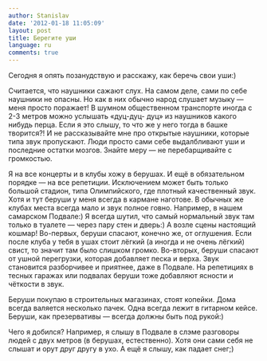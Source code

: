 ```yaml
---
author: Stanislav
date: '2012-01-18 11:05:09'
layout: post
title: Берегите уши
language: ru
comments: true
---
```


Сегодня я опять позанудствую и расскажу, как беречь свои уши:)

Считается, что наушники сажают слух. На самом деле, сами по себе наушники не
опасны. Но как в них обычно народ слушает музыку — меня просто поражает! В
шумном общественном транспорте иногда с 2-3 метров можно услышать «дуц-дуц-
дуц» из наушников какого нибудь перца. Если я это слышу, то что же у него
тогда в башке творится?! И не рассказывайте мне про открытые наушники, которые
типа звук пропускают. Люди просто сами себе выдалбливают уши и последние
остатки мозгов. Знайте меру — не перебарщивайте с громкостью.

Я на все концерты и в клубы хожу в берушах. И ещё в обязательном порядке — на
все репетиции. Исключением может быть только большой стадион, типа
Олимпийского, где плотный качественный звук. Хотя и тут беруши у меня всегда в
кармане наготове. В обычных же клубах места всегда мало и звук полное говно.
Например, в нашем самарском Подвале:) Я всегда шутил, что самый нормальный
звук там только в туалете — через пару стен и дверь:) А возле сцены настоящий
кошмар! Во-первых, беруши спасают, конечно же, от оглушения. Если после клуба
у тебя в ушах стоит лёгкий (а иногда и не очень лёгкий) свист, то значит там
было слишком громко. Во-вторых, беруши спасают от ушной перегрузки, которая
добавляет песка и верха. Звук становится разборчивее и приятнее, даже в
Подвале. На репетициях в тесных гаражах или подвалах беруши тоже добавляют
ясности и чёткости в звук.

Беруши покупаю в строительных магазинах, стоят копейки. Дома всегда валяется
несколько пачек. Одна всегда лежит в гитарном кейсе. Беруши, как презервативы
— всегда должны быть под рукой:)

Чего я добился? Например, я слышу в Подвале в слэме разговоры людей с двух
метров (в берушах, естественно). Хотя они сами себя не слышат и орут друг
другу в ухо. А ещё я слышу, как падает снег;)

